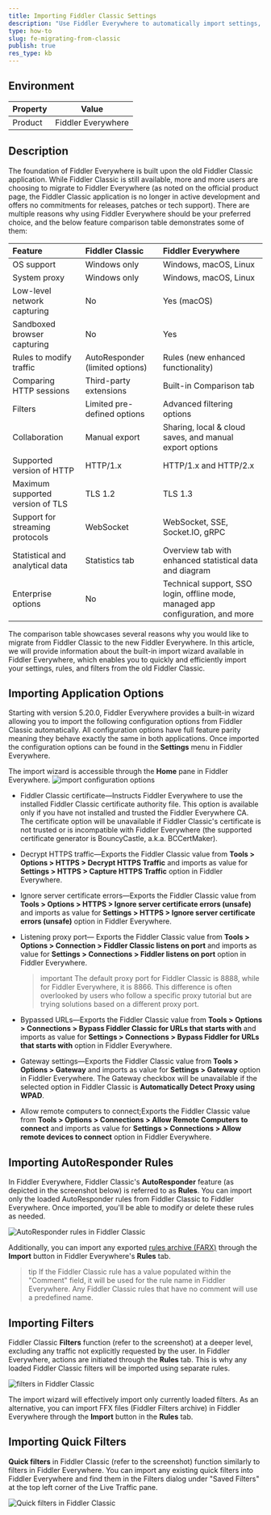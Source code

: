 ```yaml
---
title: Importing Fiddler Classic Settings
description: "Use Fiddler Everywhere to automatically import settings, AutoResponder rules, and filters from Fiddler Classic"
type: how-to
slug: fe-migrating-from-classic
publish: true
res_type: kb
---
```


## Environment

| Property | Value |
|----------|-------|
| Product  | Fiddler Everywhere |

## Description

The foundation of Fiddler Everywhere is built upon the old Fiddler Classic application. While Fiddler Classic is still available, more and more users are choosing to migrate to Fiddler Everywhere (as noted on the official product page, the Fiddler Classic application is no longer in active development and offers no commitments for releases, patches or tech support). There are multiple reasons why using Fiddler Everywhere should be your preferred choice, and the below feature comparison table demonstrates some of them:

| Feature          | Fiddler Classic   | Fiddler Everywhere     | 
|:-----------------|:------------------|:-----------------------|
| OS support       | Windows only      | Windows, macOS, Linux  |
| System proxy     | Windows only      | Windows, macOS, Linux  |
| Low-level network capturing | No     | Yes (macOS) |
| Sandboxed browser capturing | No     | Yes |
| Rules to modify traffic | AutoResponder (limited options) | Rules (new enhanced functionality) |
| Comparing HTTP sessions | Third-party extensions    | Built-in Comparison tab |
| Filters | Limited pre-defined options | Advanced filtering options |
| Collaboration | Manual export | Sharing, local & cloud saves, and manual export options |
| Supported version of HTTP  | HTTP/1.x | HTTP/1.x and HTTP/2.x |
| Maximum supported version of TLS  | TLS 1.2 | TLS 1.3 |
| Support for streaming protocols  | WebSocket | WebSocket, SSE, Socket.IO, gRPC |
| Statistical and analytical data | Statistics tab | Overview tab with enhanced statistical data and diagram |
| Enterprise options | No | Technical support, SSO login, offline mode, managed app configuration, and more |

The comparison table showcases several reasons why you would like to migrate from Fiddler Classic to the new Fiddler Everywhere. In this article, we will provide information about the built-in import wizard available in Fiddler Everywhere, which enables you to quickly and efficiently import your settings, rules, and filters from the old Fiddler Classic.

## Importing Application Options

Starting with version 5.20.0, Fiddler Everywhere provides a built-in wizard allowing you to import the following configuration options from Fiddler Classic automatically. All configuration options have full feature parity meaning they behave exactly the same in both applications. Once imported the configuration options can be found in the **Settings** menu in Fiddler Everywhere.

The import wizard is accessible through the **Home** pane in Fiddler Everywhere.
![import configuration options](./images/import-options.png)

- Fiddler Classic certificate&mdash;Instructs Fiddler Everywhere to use the installed Fiddler Classic certificate authority file. This option is available only if you have not installed and trusted the Fiddler Everywhere CA. The certificate option will be unavailable if Fiddler Classic's certificate is not trusted or is incompatible with Fiddler Everywhere (the supported certificate generator is BouncyCastle, a.k.a. BCCertMaker).

- Decrypt HTTPS traffic&mdash;Exports the Fiddler Classic value from **Tools > Options > HTTPS > Decrypt HTTPS Traffic** and imports as value for **Settings > HTTPS > Capture HTTPS Traffic** option in Fiddler Everywhere.
- Ignore server certificate errors&mdash;Exports the Fiddler Classic value from **Tools > Options > HTTPS > Ignore server certificate errors (unsafe)** and imports as value for **Settings > HTTPS > Ignore server certificate errors (unsafe)** option in Fiddler Everywhere.
- Listening proxy port&mdash; Exports the Fiddler Classic value from **Tools > Options > Connection > Fiddler Classic listens on port** and imports as value for **Settings > Connections > Fiddler listens on port** option in Fiddler Everywhere. 
    >important The default proxy port for Fiddler Classic is 8888, while for Fiddler Everywhere, it is 8866. This difference is often overlooked by users who follow a specific proxy tutorial but are trying solutions based on a different proxy port.
- Bypassed URLs&mdash;Exports the Fiddler Classic value from **Tools > Options > Connections > Bypass Fiddler Classic for URLs that starts with** and imports as value for **Settings > Connections > Bypass Fiddler for URLs that starts with** option in Fiddler Everywhere.
- Gateway settings&mdash;Exports the Fiddler Classic value from **Tools > Options > Gateway** and imports as value for **Settings > Gateway** option in Fiddler Everywhere. The Gateway checkbox will be unavailable if the selected option in Fiddler Classic is **Аutomatically Detect Proxy using WPAD**.
- Allow remote computers to connect;Exports the Fiddler Classic value from **Tools > Options > Connections > Allow Remote Computers to connect** and imports as value for **Settings > Connections > Allow remote devices to connect** option in Fiddler Everywhere.

## Importing AutoResponder Rules

In Fiddler Everywhere, Fiddler Classic's **AutoResponder** feature (as depicted in the screenshot below) is referred to as **Rules**. You can import only the loaded AutoResponder rules from Fiddler Classic to Fiddler Everywhere. Once imported, you'll be able to modify or delete these rules as needed.

![AutoResponder rules in Fiddler Classic](./images/fc-autoresponder.png)

Additionally, you can import any exported [rules archive (FARX)](slug://fiddler-saz-format) through the **Import** button in Fiddler Everywhere's **Rules** tab.

>tip If the Fiddler Classic rule has a value populated within the "Comment" field, it will be used for the rule name in Fiddler Everywhere. Any Fiddler Classic rules that have no comment will use a predefined name.

## Importing Filters

Fiddler Classic **Filters** function (refer to the screenshot) at a deeper level, excluding any traffic not explicitly requested by the user. In Fiddler Everywhere, actions are initiated through the **Rules** tab. This is why any loaded Fiddler Classic filters will be imported using separate rules.

![filters in Fiddler Classic](./images/fc-filters.png)

The import wizard will effectively import only currently loaded filters. As an alternative, you can import FFX files (Fiddler Filters archive) in Fiddler Everywhere through the **Import** button in the **Rules** tab.

## Importing Quick Filters

**Quick filters** in Fiddler Classic (refer to the screenshot) function similarly to filters in Fiddler Everywhere. You can import any existing quick filters into Fiddler Everywhere and find them in the Filters dialog under "Saved Filters" at the top left corner of the Live Traffic pane.

![Quick filters in Fiddler Classic](./images/fc-quick-filters.png)

